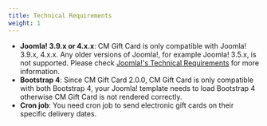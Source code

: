 ```yaml
---
title: Technical Requirements
weight: 1
---
```


* **Joomla! 3.9.x or 4.x.x**: CM Gift Card is only compatible with Joomla! 3.9.x, 4.x.x. Any older versions of Joomla!, for example Joomla! 3.5.x, is not supported. Please check [Joomla!'s Technical Requirements](https://docs.joomla.org/) for more information.
* **Bootstrap 4**: Since CM Gift Card 2.0.0, CM Gift Card is only compatible with both Bootstrap 4, your Joomla! template needs to load Bootstrap 4 otherwise CM Gift Card is not rendered correctly.
* **Cron job**: You need cron job to send electronic gift cards on their specific delivery dates.
